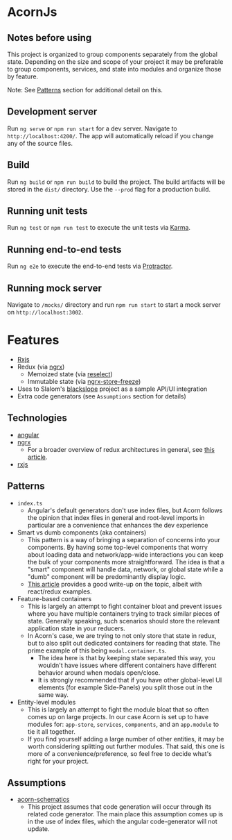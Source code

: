 # AcornJs

## Notes before using
This project is organized to group components separately from the global state. Depending on the size and scope of your project it may be preferable to group components, services, and state into modules and organize those by feature.

Note: See [Patterns](#patterns) section for additional detail on this.

## Development server

Run `ng serve` or `npm run start` for a dev server. Navigate to `http://localhost:4200/`. The app will automatically reload if you change any of the source files.

## Build

Run `ng build` or `npm run build` to build the project. The build artifacts will be stored in the `dist/` directory. Use the `--prod` flag for a production build.

## Running unit tests

Run `ng test` or `npm run test` to execute the unit tests via [Karma](https://karma-runner.github.io).

## Running end-to-end tests

Run `ng e2e` to execute the end-to-end tests via [Protractor](http://www.protractortest.org/).

## Running mock server

Navigate to `/mocks/` directory and run `npm run start` to start a mock server on `http://localhost:3002`.

# Features
* [Rxjs](http://reactivex.io/)
* Redux (via [ngrx](https://ngrx.io/))
  * Memoized state (via [reselect](https://github.com/reduxjs/reselect))
  * Immutable state (via [ngrx-store-freeze](https://github.com/brandonroberts/ngrx-store-freeze))
* Uses to Slalom's [blackslope](https://github.com/SlalomBuild/blackslope.net) project as a sample API/UI integration
* Extra code generators (see `Assumptions` section for details)

## Technologies
* [angular](https://angular.io/)
* [ngrx](https://ngrx.io/)
  * For a broader overview of redux architectures in general, see [this article](https://medium.com/@tkssharma/understanding-redux-react-in-easiest-way-part-1-81f3209fc0e5).
* [rxjs](https://www.learnrxjs.io)

## Patterns
* `index.ts`
  * Angular's default generators don't use index files, but Acorn follows the opinion that index files in general and root-level imports in particular are a convenience that enhances the dev experience
* Smart vs dumb components (aka containers)
  * This pattern is a way of bringing a separation of concerns into your components. By having some top-level components that worry about loading data and network/app-wide interactions you can keep the bulk of your components more straightforward. The idea is that a "smart" component will handle data, network, or global state while a "dumb" component will be predominantly display logic.
  * [This article](https://medium.com/@dan_abramov/smart-and-dumb-components-7ca2f9a7c7d0) provides a good write-up on the topic, albeit with react/redux examples.
* Feature-based containers
  * This is largely an attempt to fight container bloat and prevent issues where you have multiple containers trying to track similar pieces of state. Generally speaking, such scenarios should store the relevant application state in your reducers.
  * In Acorn's case, we are trying to not only store that state in redux, but to also split out dedicated containers for reading that state. The prime example of this being `modal.container.ts`.
    * The idea here is that by keeping state separated this way, you wouldn't have issues where different containers have different behavior around when modals open/close.
    * It is strongly recommended that if you have other global-level UI elements (for example Side-Panels) you split those out in the same way.
* Entity-level modules
  * This is largely an attempt to fight the module bloat that so often comes up on large projects. In our case Acorn is set up to have modules for: `app-store`, `services`, `components`, and an `app.module` to tie it all together.
  * If you find yourself adding a large number of other entities, it may be worth considering splitting out further modules. That said, this one is more of a convenience/preference, so feel free to decide what's right for your project.

## Assumptions
* [acorn-schematics](https://bitbucket.org/slalom-consulting/acorn-schematics/src/master/)
  * This project assumes that code generation will occur through its related code generator. The main place this assumption comes up is in the use of index files, which the angular code-generator will not update.
